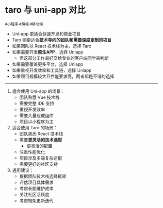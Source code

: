
# taro 与 uni-app 对比

`#小程序` `#跨端` `#移动端` 



- Uni-app 更适合快速开发和商业项目
- Taro 则更适合**技术导向的团队和需要深度定制的项目**
- 如果团队以 React 技术栈为主，选择 Taro
- 如果需要开发**原生APP**，选择 Uniapp
	- 但这部分工作最好交给专业的客户端同学来判断
- 如果需要覆盖更多平台，选择 Uniapp
- 如果重视开发效率和工具链，选择 Uniapp
- 如果项目规模较大且性能要求高，两者都是不错的选择

---



1. 适合使用 Uni-app 的场景：
	- 团队熟悉 Vue 技术栈
	- 需要完整 IDE 支持
	- 重视开发效率
	- 需要大量现成组件
	- 项目以小程序为主
2. 适合使用 Taro 的场景：
	- 团队熟悉 React 技术栈
	- 需要**更灵活的技术选型**
		- 更灵活的配置
	- 注重性能优化
	- 项目涉及多端复杂适配
	- 需要更好的社区支持
3. 通用建议：
	- 根据团队技术栈选择框架
	- 评估项目具体需求
	- 考虑长期维护成本
	- 关注社区活跃度
	- 考虑框架更新迭代
